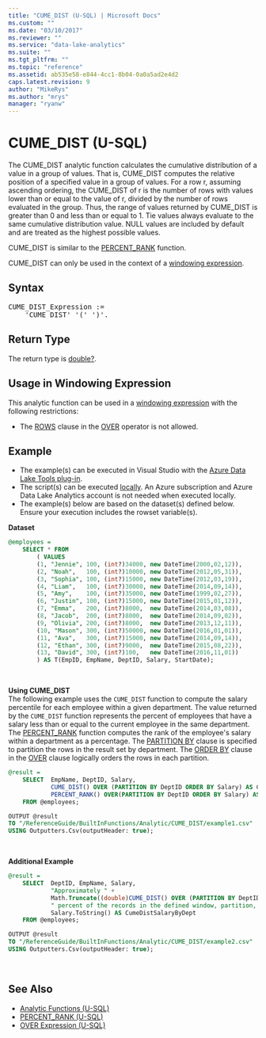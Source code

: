 ```yaml
---
title: "CUME_DIST (U-SQL) | Microsoft Docs"
ms.custom: ""
ms.date: "03/10/2017"
ms.reviewer: ""
ms.service: "data-lake-analytics"
ms.suite: ""
ms.tgt_pltfrm: ""
ms.topic: "reference"
ms.assetid: ab535e58-e844-4cc1-8b04-0a0a5ad2e4d2
caps.latest.revision: 9
author: "MikeRys"
ms.author: "mrys"
manager: "ryanw"
---
```


# CUME_DIST (U-SQL)
The CUME_DIST analytic function calculates the cumulative distribution of a value in a group of values. That is, CUME_DIST computes the relative position of a specified value in a group of values. For a row r, assuming ascending ordering, the CUME_DIST of r is the number of rows with values lower than or equal to the value of r, divided by the number of rows evaluated in the group. Thus, the range of values returned by CUME_DIST is greater than 0 and less than or equal to 1. Tie values always evaluate to the same cumulative distribution value. NULL values are included by default and are treated as the highest possible values. 

CUME_DIST is similar to the [PERCENT_RANK](percent-rank-u-sql.md) function. 

CUME_DIST can only be used in the context of a [windowing expression](over-expression-u-sql.md). 

## Syntax
<pre>
CUME_DIST_Expression := 
    'CUME_DIST' '(' ')'.
</pre>

## Return Type 
The return type is [double?](numeric-types-and-literals.md). 

## Usage in Windowing Expression 
This analytic function can be used in a [windowing expression](over-expression-u-sql.md) with the following restrictions: 

* The [ROWS](over-expression-u-sql.md#row_cla) clause in the [OVER](over-expression-u-sql.md) operator is not allowed. 

## Example
- The example(s) can be executed in Visual Studio with the [Azure Data Lake Tools plug-in](https://www.microsoft.com/download/details.aspx?id=49504).  
- The script(s) can be executed [locally](https://docs.microsoft.com/azure/data-lake-analytics/data-lake-analytics-data-lake-tools-local-run).  An Azure subscription and Azure Data Lake Analytics account is not needed when executed locally.
- The example(s) below are based on the dataset(s) defined below.  Ensure your execution includes the rowset variable(s).


**Dataset**  
```sql
@employees = 
    SELECT * FROM 
        ( VALUES
        (1, "Jennie", 100, (int?)34000, new DateTime(2000,02,12)),
        (2, "Noah",   100, (int?)10000, new DateTime(2012,05,31)),
        (3, "Sophia", 100, (int?)15000, new DateTime(2012,03,19)),
        (4, "Liam",   100, (int?)30000, new DateTime(2014,09,14)),
        (5, "Amy",    100, (int?)35000, new DateTime(1999,02,27)),
        (6, "Justin", 100, (int?)15000, new DateTime(2015,01,12)),
        (7, "Emma",   200, (int?)8000,  new DateTime(2014,03,08)),
        (8, "Jacob",  200, (int?)8000,  new DateTime(2014,09,02)),
        (9, "Olivia", 200, (int?)8000,  new DateTime(2013,12,11)),
        (10, "Mason", 300, (int?)50000, new DateTime(2016,01,01)),
        (11, "Ava",   300, (int?)15000, new DateTime(2014,09,14)),
        (12, "Ethan", 300, (int?)9000,  new DateTime(2015,08,22)),
        (13, "David", 300, (int?)100,   new DateTime(2016,11,01))
        ) AS T(EmpID, EmpName, DeptID, Salary, StartDate);
```
<br />


**Using CUME_DIST**  
The following example uses the `CUME_DIST` function to compute the salary percentile for each employee within a given department. 
The value returned by the `CUME_DIST` function represents the percent of employees that have a salary less than or equal to the current employee in the same department. 
The [PERCENT_RANK](percent-rank-u-sql.md) function computes the rank of the employee's salary within a department as a percentage. 
The [PARTITION BY](over-expression-u-sql.md#OPBC) clause is specified to partition the rows in the result set by department.
The [ORDER BY](over-expression-u-sql.md#OBC) clause in the [OVER](over-expression-u-sql.md) clause logically orders the rows in each partition. 
```sql
@result =
    SELECT  EmpName, DeptID, Salary,
            CUME_DIST() OVER (PARTITION BY DeptID ORDER BY Salary) AS CumeDistSalaryByDept,
            PERCENT_RANK() OVER(PARTITION BY DeptID ORDER BY Salary) AS PercentRankSalaryByDept
    FROM @employees;

OUTPUT @result
TO "/ReferenceGuide/BuiltInFunctions/Analytic/CUME_DIST/example1.csv"
USING Outputters.Csv(outputHeader: true);
```
<br />


**Additional Example**  
```sql
@result =
    SELECT  DeptID, EmpName, Salary,
            "Approximately " +
            Math.Truncate((double)CUME_DIST() OVER (PARTITION BY DeptID ORDER BY Salary) * 100).ToString() +
            " percent of the records in the defined window, partition, have a value less than or equal to " +
            Salary.ToString() AS CumeDistSalaryByDept
    FROM @employees;

OUTPUT @result
TO "/ReferenceGuide/BuiltInFunctions/Analytic/CUME_DIST/example2.csv"
USING Outputters.Csv(outputHeader: true);
```
<br />

## See Also 
* [Analytic Functions (U-SQL)](analytic-functions-u-sql.md)  
* [PERCENT_RANK (U-SQL)](percent-rank-u-sql.md) 
* [OVER Expression (U-SQL)](over-expression-u-sql.md) 
